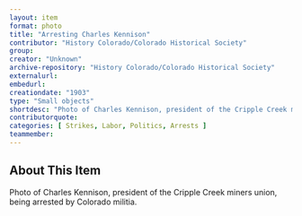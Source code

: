 ```yaml
---
layout: item
format: photo
title: "Arresting Charles Kennison"
contributor: "History Colorado/Colorado Historical Society"
group: 
creator: "Unknown"
archive-repository: "History Colorado/Colorado Historical Society"
externalurl: 
embedurl: 
creationdate: "1903"
type: "Small objects"
shortdesc: "Photo of Charles Kennison, president of the Cripple Creek miners union, being arrested by Colorado militia."
contributorquote: 
categories: [ Strikes, Labor, Politics, Arrests ]
teammember: 
---
```


## About This Item

Photo of Charles Kennison, president of the Cripple Creek miners union, being arrested by Colorado militia.
